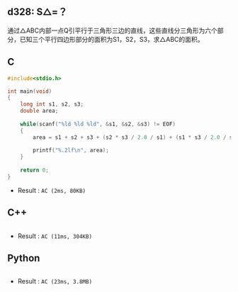 ## d328: S△=？
通过△ABC内部一点Q引平行于三角形三边的直线，这些直线分三角形为六个部分，已知三个平行四边形部分的面积为S1，S2，S3，求△ABC的面积。

## C
```C
#include<stdio.h>

int main(void)
{
	long int s1, s2, s3;
	double area;
	
	while(scanf("%ld %ld %ld", &s1, &s2, &s3) != EOF)
	{
		area = s1 + s2 + s3 + (s2 * s3 / 2.0 / s1) + (s1 * s3 / 2.0 / s2) + (s1 * s2 / 2.0 / s3);
	
		printf("%.2lf\n", area);
	}
	
	return 0;
}
```
 * Result : `AC (2ms, 80KB)`

## C++
```C++

```
 * Result : `AC (11ms, 304KB)`

## Python
```python

```
 * Result : `AC (23ms, 3.8MB)`

